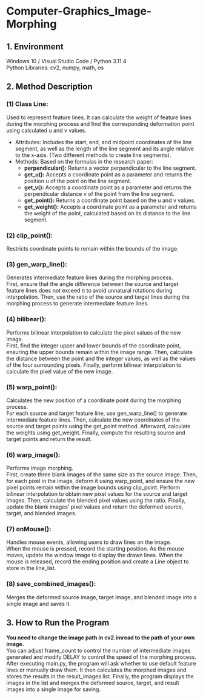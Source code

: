 # Computer-Graphics_Image-Morphing
## 1. Environment
Windows 10 / Visual Studio Code / Python 3.11.4\
Python Libraries: cv2, numpy, math, os

## 2. Method Description
### (1) Class Line:
Used to represent feature lines. It can calculate the weight of feature lines during the morphing process and find the corresponding deformation point using calculated u and v values.
- Attributes: Includes the start, end, and midpoint coordinates of the line segment, as well as the length of the line segment and its angle relative to the x-axis. (Two different methods to create line segments).
- Methods: Based on the formulas in the research paper:
  - **perpendicular():** Returns a vector perpendicular to the line segment.
  - **get_u():** Accepts a coordinate point as a parameter and returns the position u of the point on the line segment.
  - **get_v():** Accepts a coordinate point as a parameter and returns the perpendicular distance v of the point from the line segment.
  - **get_point():** Returns a coordinate point based on the u and v values.
  - **get_weight():** Accepts a coordinate point as a parameter and returns the weight of the point, calculated based on its distance to the line segment.

### (2) clip_point(): 
Restricts coordinate points to remain within the bounds of the image.

### (3) gen_warp_line():
Generates intermediate feature lines during the morphing process.\
First, ensure that the angle difference between the source and target feature lines does not exceed π to avoid unnatural rotations during interpolation. Then, use the ratio of the source and target lines during the morphing process to generate intermediate feature lines.

### (4) bilibear():
Performs bilinear interpolation to calculate the pixel values of the new image.\
First, find the integer upper and lower bounds of the coordinate point, ensuring the upper bounds remain within the image range. Then, calculate the distance between the point and the integer values, as well as the values of the four surrounding pixels. Finally, perform bilinear interpolation to calculate the pixel value of the new image.

### (5) warp_point():
Calculates the new position of a coordinate point during the morphing process.\
For each source and target feature line, use gen_warp_line() to generate intermediate feature lines. Then, calculate the new coordinates of the source and target points using the get_point method. Afterward, calculate the weights using get_weight. Finally, compute the resulting source and target points and return the result.

### (6) warp_image():
Performs image morphing.\
First, create three blank images of the same size as the source image. Then, for each pixel in the image, deform it using warp_point, and ensure the new pixel points remain within the image bounds using clip_point. Perform bilinear interpolation to obtain new pixel values for the source and target images. Then, calculate the blended pixel values using the ratio. Finally, update the blank images' pixel values and return the deformed source, target, and blended images.

### (7) onMouse():
Handles mouse events, allowing users to draw lines on the image.\
When the mouse is pressed, record the starting position. As the mouse moves, update the window image to display the drawn lines. When the mouse is released, record the ending position and create a Line object to store in the line_list.

### (8) save_combined_images():
Merges the deformed source image, target image, and blended image into a single image and saves it.

## 3. How to Run the Program
**You need to change the image path in cv2.imread to the path of your own image.**\
You can adjust frame_count to control the number of intermediate images generated and modify DELAY to control the speed of the morphing process.\
After executing main.py, the program will ask whether to use default feature lines or manually draw them. It then calculates the morphed images and stores the results in the result_images list. Finally, the program displays the images in the list and merges the deformed source, target, and result images into a single image for saving.
